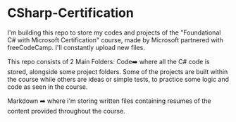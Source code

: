 # CSharp-Certification

I'm building this repo to store my codes and projects of the "Foundational C# with Microsoft Certification" course, made by Microsoft partnered with freeCodeCamp.
I'll constantly upload new files.

This repo consists of 2 Main Folders:
Code➡️ where all the C# code is stored, alongside some project folders. Some of the projects are built within the course while others are ideas or simple tests, to practice some logic and code as seen in the course.

Markdown ➡️ where i'm storing written files containing resumes of the content provided throughout the course.
